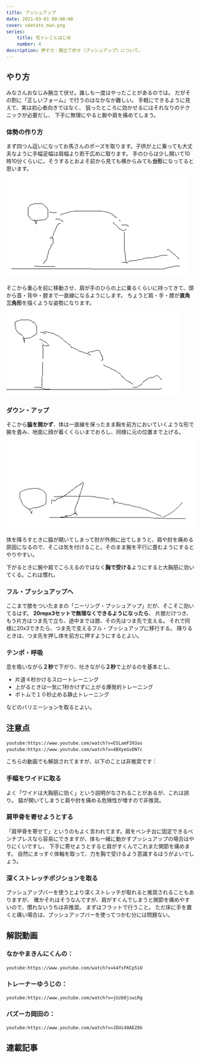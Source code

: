 ```yaml
---
title: プッシュアップ
date: 2021-03-01 00:00:00
cover: udetate_man.png
series:
    title: 宅トレことはじめ
    number: 4
description: 押す力：腕立て伏せ（プッシュアップ）について。
---
```


## やり方
みなさんおなじみ腕立て伏せ。誰しも一度はやったことがあるのでは。
だがその割に「正しいフォーム」で行うのはなかなか難しい。
手軽にできるように見えて、実は初心者向きではなく、
狙ったところに効かせるにはそれなりのテクニックが必要だし、
下手に無理にやると腕や肩を痛めてしまう。

### 体勢の作り方
まず四つん這いになってお馬さんのポーズを取ります。子供が上に乗っても大丈夫なように手幅足幅は肩幅より若干広めに取ります。
手のひらは少し開いて10時10分くらいに。そうするとおよそ前から見ても横からみても**台形**になってると思います。

![pushup position](./pushup_position_uma.png)

そこから重心を前に移動させ、肩が手のひらの上に乗るくらいに持ってきて、頭から首・背中・膝まで一直線になるようにします。
ちょうど肩・手・膝が**直角三角形**を描くような姿勢になります。

![pushup position](./pushup_position_top.png)

### ダウン・アップ

そこから**脇を開かず**、体は一直線を保ったまま胸を前方においていくような形で腕を畳み、地面に顔が着くくらいまでおろし、同様に元の位置まで上げる。

![pushup position](./pushup_position_bottom.png)

体を降ろすときに脇が開いてしまって肘が外側に出てしまうと、肩や肘を痛める原因になるので、そこは気を付けること。そのまま腕を平行に畳むようにするとやりやすい。

下がるときに腕や肩でこらえるのではなく**胸で受ける**ようにすると大胸筋に効いてくる。これは慣れ。

### フル・プッシュアップへ
ここまで膝をついたままの「ニーリング・プッシュアップ」だが、そこそこ効いてるはず。
**20repx3セットで無理なくできるようになったら**、
片膝だけつき、もう片方はつま先で立ち、途中までは膝、その先はつま先で支える。
それで同様に20x3できたら、つま先で支えるフル・プッシュアップに移行する。
降りるときは、つま先を押し体を前方に押すようにするとよい。

### テンポ・呼吸
息を吸いながら**２秒**で下がり、吐きながら**２秒**で上がるのを基本とし、

- 片道４秒かけるスロートレーニング
- 上がるときは一気に1秒かけずに上がる爆発的トレーニング
- ボトムで１０秒止める静止トレーニング

などのバリエーションを取るとよい。

## 注意点
`youtube:https://www.youtube.com/watch?v=ESLamF393as`
`youtube:https://www.youtube.com/watch?v=4BXyeGvDN7c`

こちらの動画でも解説されてますが、以下のことは非推奨です：

### 手幅をワイドに取る
よく「ワイドは大胸筋に効く」という説明がなされることがあるが、これは誤り。
脇が開いてしまうと肩や肘を痛める危険性が増すので非推奨。

### 肩甲骨を寄せようとする
「肩甲骨を寄せて」というのもよく言われてます。肩をベンチ台に固定できるベンチプレスなら容易にできますが、体も一緒に動かすプッシュアップの場合はやりにくいですし、
下手に寄せようとすると肩がすくんでこれまた関節を痛めます。
自然にまっすぐ体軸を取って、力を胸で受けるよう意識するほうがよいでしょう。

### 深くストレッチポジションを取る
プッシュアップバーを使うとより深くストレッチが取れると推奨されることもありますが、
確かそれはそうなんですが、肩がすくんでしまうと関節を痛めやすいので、慣れないうちは非推奨。
まずはフラットで行うこと。
ただ床に手を置くと痛い場合は、プッシュアップバーを使ってつかむ分には問題ない。

## 解説動画
### なかやまきんにくんの：
`youtube:https://www.youtube.com/watch?v=k4fsFKCp5iU`

### トレーナーゆうじの：
`youtube:https://www.youtube.com/watch?v=jUzbOjswiRg`

### バズーカ岡田の：
`youtube:https://www.youtube.com/watch?v=JDUi48AEZ8k`



## 連載記事
<Series title="宅トレことはじめ" display="text" current="4"/>
